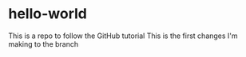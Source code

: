 # hello-world
This is a repo to follow the GitHub tutorial
This is the first changes I'm making to the branch

